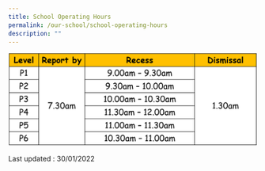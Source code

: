 ```yaml
---
title: School Operating Hours
permalink: /our-school/school-operating-hours
description: ""
---
```

![](/images/operatinghours.jpg)

Last updated : 30/01/2022